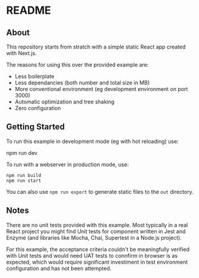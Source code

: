 # README

## About

This repository starts from stratch with a simple static React app created with Next.js.

The reasons for using this over the provided example are:

* Less boilerplate
* Less dependancies (both number and total size in MB)
* More conventional environment (eg development environment on port 3000)
* Automatic optimization and tree shaking
* Zero configuration

## Getting Started

To run this example in development mode (eg with hot reloading) use:

  npm run dev

To run with a webserver in production mode, use:

    npm run build
    npm run start

You can also use `npm run export` to generate static files to the `out` directory.

## Notes

There are no unit tests provided with this example. Most typically in a real React project you might find Unit tests for component written in Jest and Enzyme (and libraries like Mocha, Chai, Supertest in a Node.js project).

For this example, the acceptance criteria couldn't be meaningfully verified with Unit tests and would need UAT tests to connfirm in browser is as expected, which would require significant investiment in test environment configuration and has not been attempted.
